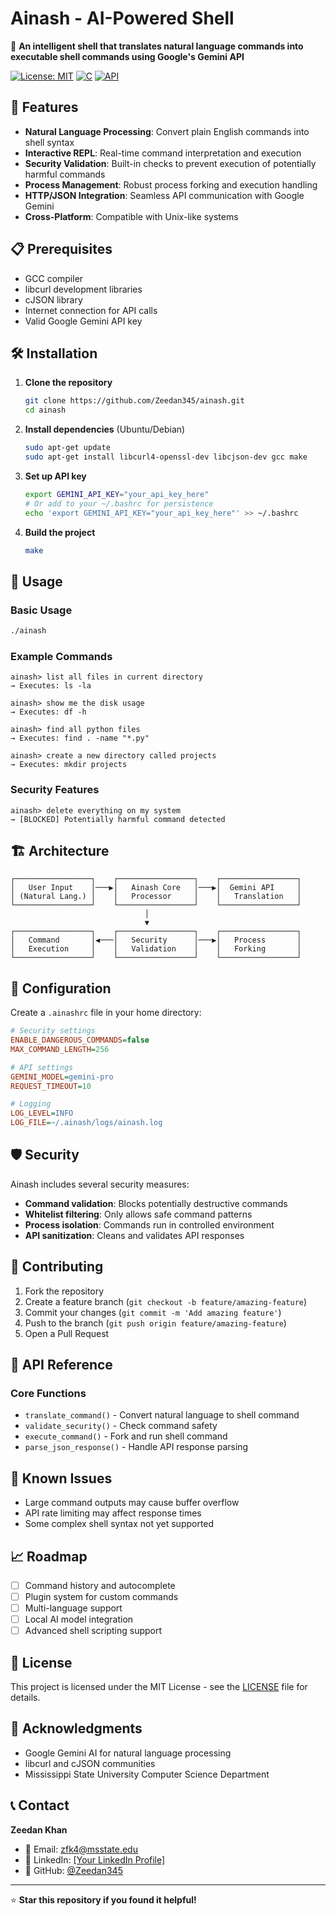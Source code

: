 # Ainash - AI-Powered Shell

🤖 **An intelligent shell that translates natural language commands into executable shell commands using Google's Gemini API**

[![License: MIT](https://img.shields.io/badge/License-MIT-yellow.svg)](https://opensource.org/licenses/MIT)
[![C](https://img.shields.io/badge/C-00599C?logo=c&logoColor=white)](https://en.wikipedia.org/wiki/C_(programming_language))
[![API](https://img.shields.io/badge/API-Gemini-blue)](https://ai.google.dev/)

## 🚀 Features

- **Natural Language Processing**: Convert plain English commands into shell syntax
- **Interactive REPL**: Real-time command interpretation and execution
- **Security Validation**: Built-in checks to prevent execution of potentially harmful commands
- **Process Management**: Robust process forking and execution handling
- **HTTP/JSON Integration**: Seamless API communication with Google Gemini
- **Cross-Platform**: Compatible with Unix-like systems

## 📋 Prerequisites

- GCC compiler
- libcurl development libraries
- cJSON library
- Internet connection for API calls
- Valid Google Gemini API key

## 🛠️ Installation

1. **Clone the repository**
   ```bash
   git clone https://github.com/Zeedan345/ainash.git
   cd ainash
   ```

2. **Install dependencies** (Ubuntu/Debian)
   ```bash
   sudo apt-get update
   sudo apt-get install libcurl4-openssl-dev libcjson-dev gcc make
   ```

3. **Set up API key**
   ```bash
   export GEMINI_API_KEY="your_api_key_here"
   # Or add to your ~/.bashrc for persistence
   echo 'export GEMINI_API_KEY="your_api_key_here"' >> ~/.bashrc
   ```

4. **Build the project**
   ```bash
   make
   ```

## 🎯 Usage

### Basic Usage
```bash
./ainash
```

### Example Commands
```
ainash> list all files in current directory
→ Executes: ls -la

ainash> show me the disk usage
→ Executes: df -h

ainash> find all python files
→ Executes: find . -name "*.py"

ainash> create a new directory called projects
→ Executes: mkdir projects
```

### Security Features
```
ainash> delete everything on my system
→ [BLOCKED] Potentially harmful command detected
```

## 🏗️ Architecture

```
┌─────────────────┐    ┌─────────────────┐    ┌─────────────────┐
│   User Input    │───▶│   Ainash Core   │───▶│  Gemini API     │
│ (Natural Lang.) │    │   Processor     │    │   Translation   │
└─────────────────┘    └─────────────────┘    └─────────────────┘
                              │
                              ▼
┌─────────────────┐    ┌─────────────────┐    ┌─────────────────┐
│   Command       │◀───│   Security      │───▶│   Process       │
│   Execution     │    │   Validation    │    │   Forking       │
└─────────────────┘    └─────────────────┘    └─────────────────┘
```

## 🔧 Configuration

Create a `.ainashrc` file in your home directory:
```ini
# Security settings
ENABLE_DANGEROUS_COMMANDS=false
MAX_COMMAND_LENGTH=256

# API settings
GEMINI_MODEL=gemini-pro
REQUEST_TIMEOUT=10

# Logging
LOG_LEVEL=INFO
LOG_FILE=~/.ainash/logs/ainash.log
```

## 🛡️ Security

Ainash includes several security measures:
- **Command validation**: Blocks potentially destructive commands
- **Whitelist filtering**: Only allows safe command patterns
- **Process isolation**: Commands run in controlled environment
- **API sanitization**: Cleans and validates API responses

## 🤝 Contributing

1. Fork the repository
2. Create a feature branch (`git checkout -b feature/amazing-feature`)
3. Commit your changes (`git commit -m 'Add amazing feature'`)
4. Push to the branch (`git push origin feature/amazing-feature`)
5. Open a Pull Request

## 📝 API Reference

### Core Functions
- `translate_command()` - Convert natural language to shell command
- `validate_security()` - Check command safety
- `execute_command()` - Fork and run shell command
- `parse_json_response()` - Handle API response parsing

## 🐛 Known Issues

- Large command outputs may cause buffer overflow
- API rate limiting may affect response times
- Some complex shell syntax not yet supported

## 📈 Roadmap

- [ ] Command history and autocomplete
- [ ] Plugin system for custom commands
- [ ] Multi-language support
- [ ] Local AI model integration
- [ ] Advanced shell scripting support

## 📄 License

This project is licensed under the MIT License - see the [LICENSE](LICENSE) file for details.

## 🙏 Acknowledgments

- Google Gemini AI for natural language processing
- libcurl and cJSON communities
- Mississippi State University Computer Science Department

## 📞 Contact

**Zeedan Khan**
- 📧 Email: zfk4@msstate.edu
- 💼 LinkedIn: [[Your LinkedIn Profile]](https://www.linkedin.com/in/zeedan/)
- 🐙 GitHub: [@Zeedan345](https://github.com/Zeedan345)

---
⭐ **Star this repository if you found it helpful!**
